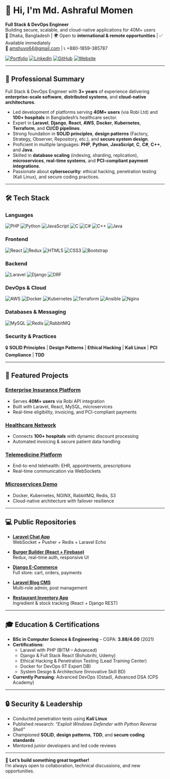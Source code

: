 # 👋 Hi, I'm Md. Ashraful Momen

**Full Stack & DevOps Engineer**  
Building secure, scalable, and cloud-native applications for 40M+ users  
📍 Dhaka, Bangladesh | 🌍 Open to **international & remote opportunities** | ✅ Available immediately  
📧 amshuvo64@gmail.com | 📞 +880-1859-385787  


[![Portfolio](https://img.shields.io/badge/Portfolio-FF5722?style=for-the-badge&logo=firefox&logoColor=white)](https://ashraful-momen.github.io/protfolio/)
[![LinkedIn](https://img.shields.io/badge/LinkedIn-0A66C2?style=for-the-badge&logo=linkedin&logoColor=white)](https://linkedin.com/in/md-ashraful-momen-306771159)
[![GitHub](https://img.shields.io/badge/GitHub-181717?style=for-the-badge&logo=github&logoColor=white)](https://github.com/Ashraful-Momen)
[![Website](https://img.shields.io/badge/Website-Instasure-2ea44f?style=for-the-badge)](https://instasure.xyz)


---

## 💼 Professional Summary

Full Stack & DevOps Engineer with **3+ years** of experience delivering **enterprise-scale software**, **distributed systems**, and **cloud-native architectures**.  
- Led development of platforms serving **40M+ users** (via Robi Ltd) and **100+ hospitals** in Bangladesh’s healthcare sector.  
- Expert in **Laravel**, **Django**, **React**, **AWS**, **Docker**, **Kubernetes**, **Terraform**, and **CI/CD pipelines**.  
- Strong foundation in **SOLID principles**, **design patterns** (Factory, Strategy, Observer, Repository, etc.), and **secure system design**.  
- Proficient in multiple languages: **PHP**, **Python**, **JavaScript**, **C**, **C#**, **C++**, and **Java**.  
- Skilled in **database scaling** (indexing, sharding, replication), **microservices**, **real-time systems**, and **PCI-compliant payment integrations**.  
- Passionate about **cybersecurity**: ethical hacking, penetration testing (Kali Linux), and secure coding practices.

---

## 🛠️ Tech Stack

### Languages
![PHP](https://img.shields.io/badge/PHP-777BB4?logo=php&logoColor=white)
![Python](https://img.shields.io/badge/Python-3776AB?logo=python&logoColor=white)
![JavaScript](https://img.shields.io/badge/JavaScript-F7DF1E?logo=javascript&logoColor=black)
![C](https://img.shields.io/badge/C-A8B9CC?logo=c&logoColor=black)
![C#](https://img.shields.io/badge/C%23-239120?logo=csharp&logoColor=white)
![C++](https://img.shields.io/badge/C%2B%2B-00599C?logo=cplusplus&logoColor=white)
![Java](https://img.shields.io/badge/Java-ED8B00?logo=java&logoColor=white)

### Frontend
![React](https://img.shields.io/badge/React-61DAFB?logo=react&logoColor=black)
![Redux](https://img.shields.io/badge/Redux-764ABC?logo=redux&logoColor=white)
![HTML5](https://img.shields.io/badge/HTML5-E34F26?logo=html5&logoColor=white)
![CSS3](https://img.shields.io/badge/CSS3-1572B6?logo=css3&logoColor=white)
![Bootstrap](https://img.shields.io/badge/Bootstrap-7952B3?logo=bootstrap&logoColor=white)

### Backend
![Laravel](https://img.shields.io/badge/Laravel-FF2D20?logo=laravel&logoColor=white)
![Django](https://img.shields.io/badge/Django-092E20?logo=django&logoColor=white)
![DRF](https://img.shields.io/badge/Django_REST_Framework-092E20?logo=django&logoColor=white)

### DevOps & Cloud
![AWS](https://img.shields.io/badge/AWS-232F3E?logo=amazon-aws&logoColor=white)
![Docker](https://img.shields.io/badge/Docker-2496ED?logo=docker&logoColor=white)
![Kubernetes](https://img.shields.io/badge/Kubernetes-326CE5?logo=kubernetes&logoColor=white)
![Terraform](https://img.shields.io/badge/Terraform-7B42BC?logo=terraform&logoColor=white)
![Ansible](https://img.shields.io/badge/Ansible-EE0000?logo=ansible&logoColor=white)
![Nginx](https://img.shields.io/badge/Nginx-009639?logo=nginx&logoColor=white)

### Databases & Messaging
![MySQL](https://img.shields.io/badge/MySQL-4479A1?logo=mysql&logoColor=white)
![Redis](https://img.shields.io/badge/Redis-DC382D?logo=redis&logoColor=white)
![RabbitMQ](https://img.shields.io/badge/RabbitMQ-FF6600?logo=rabbitmq&logoColor=white)

### Security & Practices
🔒 **SOLID Principles** | **Design Patterns** | **Ethical Hacking** | **Kali Linux** | **PCI Compliance** | **TDD**

---

## 🚀 Featured Projects

### [Enterprise Insurance Platform](https://instasure.xyz)
- Serves **40M+ users** via Robi API integration  
- Built with Laravel, React, MySQL, microservices  
- Real-time eligibility, invoicing, and PCI-compliant payments

### [Healthcare Network](https://instasure.xyz/card-insurance)
- Connects **100+ hospitals** with dynamic discount processing  
- Automated invoicing & secure patient data handling

### [Telemedicine Platform](https://instasure.xyz/tele_medicine_pkg_list)
- End-to-end telehealth: EHR, appointments, prescriptions  
- Real-time communication via WebSockets

### [Microservices Demo](http://36.255.69.72)
- Docker, Kubernetes, NGINX, RabbitMQ, Redis, S3  
- Cloud-native architecture with failover resilience

---

## 💻 Public Repositories

- **[Laravel Chat App](https://github.com/Ashraful-Momen/Laravel/tree/main/Event%20%2C%20Listener%2C%20BoradCasting/Project/0.%20chatting%20apps%20with%20Pusher)**  
  WebSocket + Pusher + Redis + Laravel Echo

- **[Burger Builder (React + Firebase)](https://ashraful-momen.github.io/Burger-Builder)**  
  Redux, real-time auth, responsive UI

- **[Django E-Commerce](https://github.com/Ashraful-Momen/Web-Development-With-React-And-Django/tree/main/Django/11.%20DjangoEcommerce%20Project%20Bohubrihi)**  
  Full store: cart, orders, payments

- **[Laravel Blog CMS](https://github.com/Ashraful-Momen/Laravel/tree/main/Project/1.%20%20Blog%20with%20Laravel%20)**  
  Multi-role admin, post management

- **[Restaurant Inventory App](https://github.com/Ashraful-Momen/Web-Development-With-React-And-Django/tree/main/Django/12.%20Django%20RestApi)**  
  Ingredient & stock tracking (React + Django REST)

---

## 🎓 Education & Certifications

- **BSc in Computer Science & Engineering** – CGPA: **3.88/4.00** (2021)  
- **Certifications**:  
  - Laravel with PHP (BITM – Advanced)  
  - Django & Full Stack React (Bohubrihi, Udemy)  
  - Ethical Hacking & Penetration Testing (Lead Training Center)  
  - Docker for DevOps (IT Expert DB)  
  - System Design & Architecture (Innovative Skill BD)  
- **Currently Pursuing**: Advanced DevOps (Ostad), Advanced DSA (CPS Academy)

---

## 🔒 Security & Leadership

- Conducted penetration tests using **Kali Linux**  
- Published research: *“Exploit Windows Defender with Python Reverse Shell”*  
- Championed **SOLID**, **design patterns**, **TDD**, and **secure coding standards**  
- Mentored junior developers and led code reviews

---

💬 **Let’s build something great together!**  
I’m always open to collaboration, technical discussions, and new opportunities.
